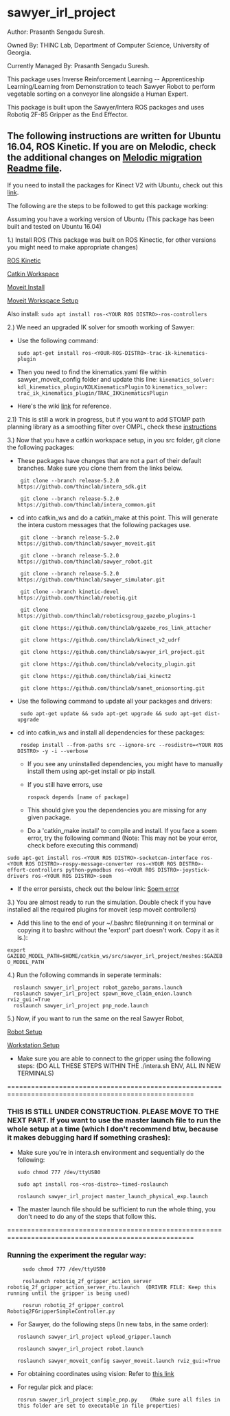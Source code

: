 # sawyer_irl_project
Author: Prasanth Sengadu Suresh.

Owned By: THINC Lab, Department of Computer Science,
          University of Georgia.

Currently Managed By: Prasanth Sengadu Suresh.

This package uses Inverse Reinforcement Learning -- Apprenticeship Learning/Learning from Demonstration to teach Sawyer Robot to perform vegetable sorting on a conveyor line alongside a Human Expert.

This package is built upon the Sawyer/Intera ROS packages and uses Robotiq 2F-85 Gripper as the End Effector.
## The following instructions are written for Ubuntu 16.04, ROS Kinetic. If you are on Melodic, check the additional changes on [Melodic migration Readme file](https://github.com/thinclab/sawyer_irl_project/blob/master/Melodic_Migration_Readme.md).

If you need to install the packages for Kinect V2 with Ubuntu, check out this [link](https://github.com/thinclab/sawyer_irl_project/blob/master/Kinect_install_readme.md).

The following are the steps to be followed to get this package working:

  Assuming you have a working version of Ubuntu (This package has been built and tested on Ubuntu 16.04)
  
  1.) Install ROS (This package was built on ROS Kinectic, for other versions you might need to make appropriate changes)
  
   [ROS Kinetic](https://wiki.ros.org/kinetic/Installation/Ubuntu)
      
   [Catkin Workspace](https://wiki.ros.org/catkin/Tutorials/create_a_workspace)
      
   [Moveit Install](https://moveit.ros.org/install/)
   
   [Moveit Workspace Setup](https://ros-planning.github.io/moveit_tutorials/doc/getting_started/getting_started.html)
   
   Also install:
          `sudo apt install ros-<YOUR ROS DISTRO>-ros-controllers`
   
  2.) We need an upgraded IK solver for smooth working of Sawyer:
  
   - Use the following command:
   
     `sudo apt-get install ros-<YOUR-ROS-DISTRO>-trac-ik-kinematics-plugin`
     
   - Then you need to find the kinematics.yaml file within sawyer_moveit_config folder and update this line: 
   `kinematics_solver: kdl_kinematics_plugin/KDLKinematicsPlugin` to `kinematics_solver: trac_ik_kinematics_plugin/TRAC_IKKinematicsPlugin`
  
   - Here's the wiki [link](https://ros-planning.github.io/moveit_tutorials/doc/trac_ik/trac_ik_tutorial.html) for reference.
   
  2.1) This is still a work in progress, but if you want to add STOMP path planning library as a smoothing filter over OMPL, check these [instructions](https://github.com/thinclab/sawyer_irl_project/blob/master/OMPL-STOMP_smoothing_filter.md)
      
  3.) Now that you have a catkin workspace setup, in you src folder, git clone the following packages:
  
   - These packages have changes that are not a part of their default branches. Make sure you clone them from the links below.
          
          git clone --branch release-5.2.0 https://github.com/thinclab/intera_sdk.git
      
          git clone --branch release-5.2.0 https://github.com/thinclab/intera_common.git

      
   - cd into catkin_ws and do a catkin_make at this point. This will generate the intera custom messages that the following packages use.
   
          git clone --branch release-5.2.0 https://github.com/thinclab/sawyer_moveit.git
      
          git clone --branch release-5.2.0 https://github.com/thinclab/sawyer_robot.git
      
          git clone --branch release-5.2.0 https://github.com/thinclab/sawyer_simulator.git
      
          git clone --branch kinetic-devel https://github.com/thinclab/robotiq.git
      
          git clone https://github.com/thinclab/roboticsgroup_gazebo_plugins-1
      
          git clone https://github.com/thinclab/gazebo_ros_link_attacher
      
          git clone https://github.com/thinclab/kinect_v2_udrf
          
          git clone https://github.com/thinclab/sawyer_irl_project.git
          
          git clone https://github.com/thinclab/velocity_plugin.git
          
          git clone https://github.com/thinclab/iai_kinect2
          
          git clone https://github.com/thinclab/sanet_onionsorting.git
          
   - Use the following command to update all your packages and drivers:
   
          sudo apt-get update && sudo apt-get upgrade && sudo apt-get dist-upgrade

   - cd into catkin_ws and install all dependencies for these packages: 

          rosdep install --from-paths src --ignore-src --rosdistro=<YOUR ROS DISTRO> -y -i --verbose

     - If you see any uninstalled dependencies, you might have to manually install them using apt-get install or pip install.
     - If you still have errors, use 

           rospack depends [name of package]
 
     - This should give you the dependencies you are missing for any given package.
     - Do a 'catkin_make install' to compile and install. If you face a soem error, try the following command (Note: This may not be your error, check before executing this command)
     
    sudo apt-get install ros-<YOUR ROS DISTRO>-socketcan-interface ros-<YOUR ROS DISTRO>-rospy-message-converter ros-<YOUR ROS DISTRO>-effort-controllers python-pymodbus ros-<YOUR ROS DISTRO>-joystick-drivers ros-<YOUR ROS DISTRO>-soem
    
   - If the error persists, check out the below link:
                    [Soem error](https://github.com/tork-a/minas/issues/64)
     
  3.) You are almost ready to run the simulation. Double check if you have installed all the required plugins for moveit (esp moveit controllers)
  
   - Add this line to the end of your ~/.bashrc file(running it on terminal or copying it to bashrc without the 'export' part doesn't work. Copy it as it is.): 
   
   `export GAZEBO_MODEL_PATH=$HOME/catkin_ws/src/sawyer_irl_project/meshes:$GAZEBO_MODEL_PATH`
   
  4.) Run the following commands in seperate terminals:

      roslaunch sawyer_irl_project robot_gazebo_params.launch
      roslaunch sawyer_irl_project spawn_move_claim_onion.launch rviz_gui:=True
      roslaunch sawyer_irl_project pnp_node.launch
 
  5.) Now, if you want to run the same on the real Sawyer Robot,
  
   [Robot Setup](http://sdk.rethinkrobotics.com/intera/Robot_Setup)
        
   [Workstation Setup](http://sdk.rethinkrobotics.com/intera/Workstation_Setup)
        
   - Make sure you are able to connect to the gripper using the following steps: (DO ALL THESE STEPS WITHIN THE ./intera.sh ENV, ALL IN NEW TERMINALS)
           
=====================================================================================================

### THIS IS STILL UNDER CONSTRUCTION. PLEASE MOVE TO THE NEXT PART. If you want to use the master launch file to run the whole setup at a time (which I don't recommend btw, because it makes debugging hard if something crashes):
       
   - Make sure you're in intera.sh environment and sequentially do the following:

         sudo chmod 777 /dev/ttyUSB0

         sudo apt install ros-<ros-distro>-timed-roslaunch

         roslaunch sawyer_irl_project master_launch_physical_exp.launch


   - The master launch file should be sufficient to run the whole thing, you don't need to do any of the steps that follow this.

=====================================================================================================

### Running the experiment the regular way:

         sudo chmod 777 /dev/ttyUSB0
       
         roslaunch robotiq_2f_gripper_action_server robotiq_2f_gripper_action_server_rtu.launch  (DRIVER FILE: Keep this running until the gripper is being used)
          
         rosrun robotiq_2f_gripper_control Robotiq2FGripperSimpleController.py 
         
   - For Sawyer, do the following steps (In new tabs, in the same order):
          
         roslaunch sawyer_irl_project upload_gripper.launch
         
         roslaunch sawyer_irl_project robot.launch
         
         roslaunch sawyer_moveit_config sawyer_moveit.launch rviz_gui:=True
         
   - For obtaining coordinates using vision:
          Refer to [this link](https://github.com/thinclab/sanet_onionsorting/blob/master/README.md)
          
   - For regular pick and place:
        
         rosrun sawyer_irl_project simple_pnp.py    (Make sure all files in this folder are set to executable in file properties)


